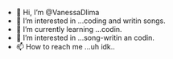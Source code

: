 - 👋 Hi, I’m @VanessaDlima
- 👀 I’m interested in ...coding and writin songs.
- 🌱 I’m currently learning ...codin.
- 💞️ I’m interested in ...song-writin an codin.
- 📫 How to reach me ...uh idk..

<!---
VanessaDlima/VanessaDlima is a ✨ special ✨ repository because its `README.md` (this file) appears on your GitHub profile.
You can click the Preview link to take a look at your changes.
--->

